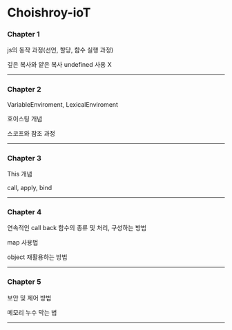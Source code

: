 # Choishroy-ioT

### Chapter 1

js의 동작 과정(선언, 할당, 함수 실행 과정)


깊은 복사와 얕은 복사
undefined 사용 X

---

### Chapter 2

VariableEnviroment, LexicalEnviroment 


호이스팅 개념


스코프와 참조 과정

---

### Chapter 3

This 개념

call, apply, bind


---

### Chapter 4

연속적인 call back 함수의 종류 및 처리, 구성하는 방법


map 사용법


object 재활용하는 방법

---


### Chapter 5

보안 및 제어 방법


메모리 누수 막는 법

---

